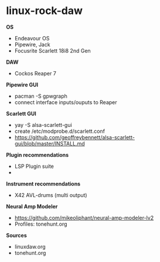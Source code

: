 # linux-rock-daw

**OS**
- Endeavour OS
- Pipewire, Jack
- Focusrite Scarlett 18i8 2nd Gen

**DAW**
- Cockos Reaper 7

**Pipewire GUI**
- pacman -S gpwgraph
- connect interface inputs/ouputs to Reaper

**Scarlett GUI**
- yay -S alsa-scarlett-gui
- create /etc/modprobe.d/scarlett.conf
- https://github.com/geoffreybennett/alsa-scarlett-gui/blob/master/INSTALL.md

**Plugin recommendations**
- LSP Plugin suite
- 

**Instrument recommendations**
- X42 AVL-drums (multi output)

**Neural Amp Modeler**
- https://github.com/mikeoliphant/neural-amp-modeler-lv2
- Profiles: tonehunt.org

**Sources**
- linuxdaw.org
- tonehunt.org
